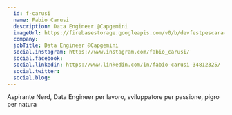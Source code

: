 ```yaml
---
  id: f-carusi
  name: Fabio Carusi
  description: Data Engineer @Capgemini
  imageUrl: https://firebasestorage.googleapis.com/v0/b/devfestpescara-2023.appspot.com/o/speakers%2Ff-carusi.jpg?alt=media&token=5a07e13b-aea5-47ae-841c-ab7f30bb209c
  company: 
  jobTitle: Data Engineer @Capgemini
  social.instagram: https://www.instagram.com/fabio_carusi/
  social.facebook: 
  social.linkedin: https://www.linkedin.com/in/fabio-carusi-34812325/
  social.twitter: 
  social.blog: 
---
```


Aspirante Nerd, Data Engineer per lavoro, sviluppatore per passione, pigro per natura
